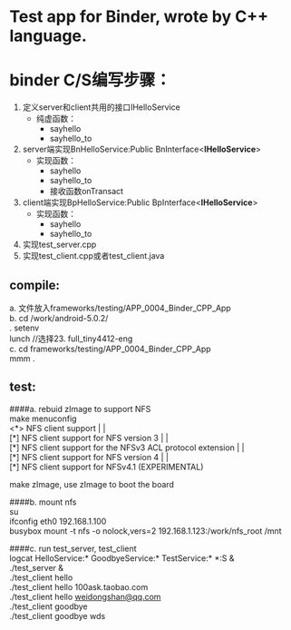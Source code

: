


Test app for Binder, wrote by C++ language.
=====

# binder C/S编写步骤：
1. 定义server和client共用的接口IHelloService
   - 纯虚函数：
      - sayhello
      - sayhello_to
2. server端实现BnHelloService:Public BnInterface<**IHelloService**>
   - 实现函数：
      - sayhello
      - sayhello_to
      - 接收函数onTransact
3. client端实现BpHelloService:Public BpInterface<**IHelloService**>
   - 实现函数：
      - sayhello
      - sayhello_to
4. 实现test_server.cpp
5. 实现test_client.cpp或者test_client.java


compile:  
--
a. 文件放入frameworks/testing/APP_0004_Binder_CPP_App  
b. cd /work/android-5.0.2/  
   . setenv  
   lunch //选择23. full_tiny4412-eng  
c. cd frameworks/testing/APP_0004_Binder_CPP_App  
   mmm .   

test:  
---
####a. rebuid zImage to support NFS  
make menuconfig  
<\*>   NFS client support                                                        | |  
[\*]     NFS client support for NFS version 3                                    | |  
[\*]       NFS client support for the NFSv3 ACL protocol extension               | |  
[\*]     NFS client support for NFS version 4                                    | |  
[\*]       NFS client support for NFSv4.1 (EXPERIMENTAL)   
  
    
make zImage, use zImage to boot the board  

####b. mount nfs  
   su  
   ifconfig eth0 192.168.1.100  
   busybox mount -t nfs -o nolock,vers=2 192.168.1.123:/work/nfs_root /mnt  
     
  
####c. run test_server, test_client  
logcat HelloService:* GoodbyeService:* TestService:* *:S &  
./test_server &  
./test_client hello   
./test_client hello 100ask.taobao.com  
./test_client hello weidongshan@qq.com  
./test_client goodbye  
./test_client goodbye wds  
  
